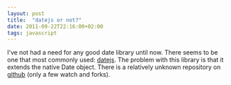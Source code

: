 ```yaml
---
layout: post
title:  "datejs or not?"
date: 2011-09-22T22:16:00+02:00
tags: javascript
---
```


I've not had a need for any good date library until now. There seems to be one that most commonly used: <a href="http://code.google.com/p/datejs/">datejs</a>. The problem with this library is that it extends the native Date object. There is a relatively unknown repository on <a href="https://github.com/datejs/Datejs">github</a> (only a few watch and forks).
<div style="clear: both;"></div>